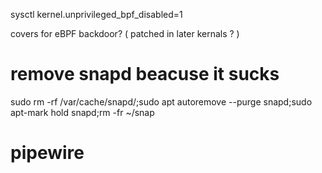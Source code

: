 sysctl kernel.unprivileged_bpf_disabled=1

covers for eBPF backdoor? ( patched in later kernals ? )

# remove snapd beacuse it sucks

sudo rm -rf /var/cache/snapd/;sudo apt autoremove --purge snapd;sudo apt-mark hold snapd;rm -fr ~/snap

# pipewire
